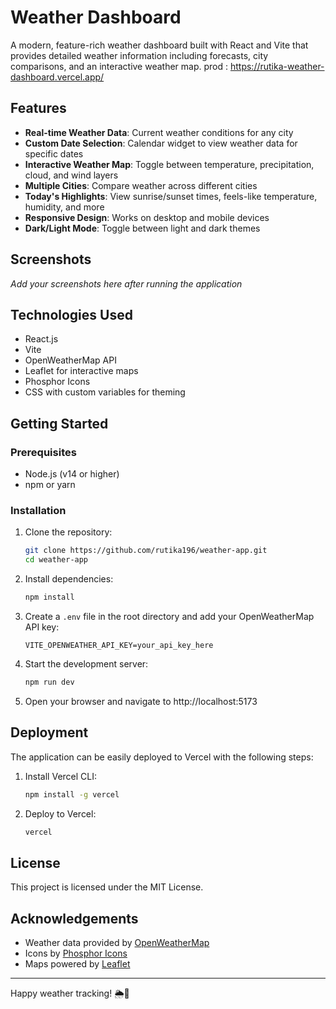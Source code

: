 # Weather Dashboard

A modern, feature-rich weather dashboard built with React and Vite that provides detailed weather information including forecasts, city comparisons, and an interactive weather map.
prod : https://rutika-weather-dashboard.vercel.app/

## Features

- **Real-time Weather Data**: Current weather conditions for any city
- **Custom Date Selection**: Calendar widget to view weather data for specific dates
- **Interactive Weather Map**: Toggle between temperature, precipitation, cloud, and wind layers
- **Multiple Cities**: Compare weather across different cities
- **Today's Highlights**: View sunrise/sunset times, feels-like temperature, humidity, and more
- **Responsive Design**: Works on desktop and mobile devices
- **Dark/Light Mode**: Toggle between light and dark themes

## Screenshots

*Add your screenshots here after running the application*

## Technologies Used

- React.js
- Vite
- OpenWeatherMap API
- Leaflet for interactive maps
- Phosphor Icons
- CSS with custom variables for theming

## Getting Started

### Prerequisites

- Node.js (v14 or higher)
- npm or yarn

### Installation

1. Clone the repository:
   ```bash
   git clone https://github.com/rutika196/weather-app.git
   cd weather-app
   ```

2. Install dependencies:
   ```bash
   npm install
   ```

3. Create a `.env` file in the root directory and add your OpenWeatherMap API key:
   ```
   VITE_OPENWEATHER_API_KEY=your_api_key_here
   ```

4. Start the development server:
   ```bash
   npm run dev
   ```

5. Open your browser and navigate to http://localhost:5173

## Deployment

The application can be easily deployed to Vercel with the following steps:

1. Install Vercel CLI:
   ```bash
   npm install -g vercel
   ```

2. Deploy to Vercel:
   ```bash
   vercel
   ```

## License

This project is licensed under the MIT License.

## Acknowledgements

- Weather data provided by [OpenWeatherMap](https://openweathermap.org/)
- Icons by [Phosphor Icons](https://phosphoricons.com/)
- Maps powered by [Leaflet](https://leafletjs.com/)

---

Happy weather tracking! 🌦️🌈

